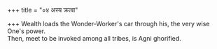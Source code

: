 +++
title = "०४ अस्य क्रत्वा"

+++
Wealth loads the Wonder-Worker's car through his, the very wise One's power.  
     Then, meet to be invoked among all tribes, is Agni ghorified.